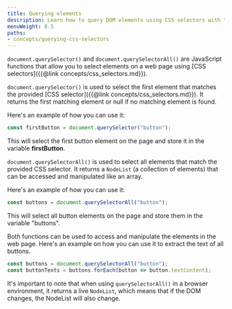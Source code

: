 ```yaml
---
title: Querying elements
description: Learn how to query DOM elements using CSS selectors with the document.querySelector() and document.querySelectorAll() functions.
menuWeight: 8.5
paths:
- concepts/querying-css-selectors
---
```


`document.querySelector()` and `document.querySelectorAll()` are JavaScript functions that allow you to select elements on a web page using [CSS selectors]({{@link concepts/css_selectors.md}}).

`document.querySelector()` is used to select the first element that matches the provided [CSS selector]({{@link concepts/css_selectors.md}}). It returns the first matching element or null if no matching element is found.

Here's an example of how you can use it:

```javascript
const firstButton = document.querySelector("button");
```

This will select the first button element on the page and store it in the variable **firstButton**.

`document.querySelectorAll()` is used to select all elements that match the provided CSS selector. It returns a `NodeList` (a collection of elements) that can be accessed and manipulated like an array.

Here's an example of how you can use it:

```javascript
const buttons = document.querySelectorAll("button");
```

This will select all button elements on the page and store them in the variable "buttons".

Both functions can be used to access and manipulate the elements in the web page. Here's an example on how you can use it to extract the text of all buttons.

```javascript
const buttons = document.querySelectorAll("button");
const buttonTexts = buttons.forEach(button => button.textContent);
```

It's important to note that when using `querySelectorAll()` in a browser environment, it returns a live `NodeList`, which means that if the DOM changes, the NodeList will also change.

